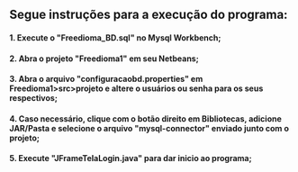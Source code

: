 ## Segue instruções para a execução do programa:

#### 1. Execute o "Freedioma_BD.sql" no Mysql Workbench;
#### 2. Abra o projeto "Freedioma1" em seu Netbeans;
#### 3. Abra o arquivo "configuracaobd.properties" em Freedioma1>src>projeto e altere o usuários ou senha para os seus respectivos;
#### 4. Caso necessário, clique com o botão direito em Bibliotecas, adicione JAR/Pasta e selecione o arquivo "mysql-connector" enviado junto com o projeto;
#### 5. Execute "JFrameTelaLogin.java" para dar inicio ao programa;
